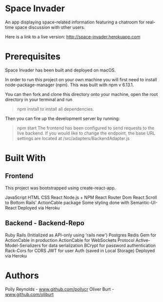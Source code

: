 # Space Invader
An app displaying space-related information featuring a chatroom for real-time space discussion with other users.

Here is a link to a live version: http://space-invader.herokuapp.com

# Prerequisites
Space Invader has been built and deployed on macOS.

In order to run this project on your own machine you will first need to install node-package-manager (npm). This was built with npm v 6.13.1.

You can then fork and clone this directory onto your machine, open the root directory in your terminal and run

> npm install
to install all dependencies.

Then you can fire up the development server by running:

> npm start
The frontend has been configured to send requests to the live backend. 
If you would like to change the endpoint, the base URL settings are located at /src/adapters/BackendAdapter.js

# Built With

## Frontend
This project was bootstrapped using create-react-app.

JavaScript
HTML
CSS
React
Node.js + NPM
React Router Dom
React Scroll to Bottom
Rails' ActionCable package
Some styling done with Semantic-UI-React
Deployed via Heroku

## Backend - Backend-Repo
Ruby
Rails (Initialized as API-only using 'rails new')
Postgres
Redis Gem for ActionCable in production
ActionCable for WebSockets Protocol
Active-Model-Serializers for data serialization
BCrypt for password authentication
Rack-Cors for CORS
JWT for user Auth (saved in Local Storage)
Deployed via Heroku

# Authors
Polly Reynolds - www.github.com/pollycr
Oliver Burt - www.github.com/oliburt

